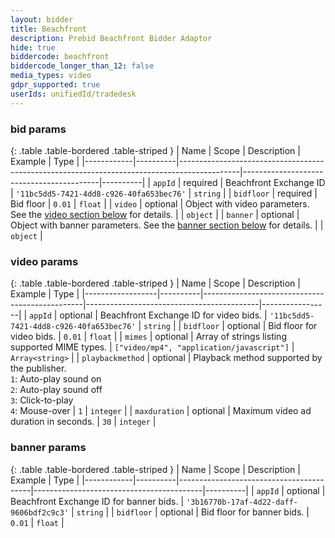 ```yaml
---
layout: bidder
title: Beachfront
description: Prebid Beachfront Bidder Adaptor
hide: true
biddercode: beachfront
biddercode_longer_than_12: false
media_types: video
gdpr_supported: true
userIds: unifiedId/tradedesk
---
```


### bid params

{: .table .table-bordered .table-striped }
| Name       | Scope    | Description                                                                                 | Example                                  | Type     |
|------------|----------|---------------------------------------------------------------------------------------------|------------------------------------------|----------|
| `appId`    | required | Beachfront Exchange ID                                                                      | `'11bc5dd5-7421-4dd8-c926-40fa653bec76'` | `string` |
| `bidfloor` | required | Bid floor                                                                                   | `0.01`                                   | `float`  |
| `video`    | optional | Object with video parameters. See the [video section below](#beachfront-video) for details. |                                          | `object` |
| `banner`   | optional | Object with banner parameters. See the [banner section below](#beachfront-banner) for details. |                                       | `object` |

<a name="beachfront-video"></a>

### video params

{: .table .table-bordered .table-striped }
| Name             | Scope    | Description                                    | Example                                   | Type            |
|------------------|----------|------------------------------------------------|-------------------------------------------|-----------------|
| `appId`          | optional | Beachfront Exchange ID for video bids. | `'11bc5dd5-7421-4dd8-c926-40fa653bec76'` | `string` |
| `bidfloor`       | optional | Bid floor for video bids. | `0.01` | `float` |
| `mimes`          | optional | Array of strings listing supported MIME types. | `["video/mp4", "application/javascript"]` | `Array<string>` |
| `playbackmethod` | optional | Playback method supported by the publisher.<br/>`1`: Auto-play sound on<br/>`2`: Auto-play sound off<br/>`3`: Click-to-play<br/>`4`: Mouse-over | `1` | `integer` |
| `maxduration`    | optional | Maximum video ad duration in seconds. | `30` | `integer` |

<a name="beachfront-banner"></a>

### banner params

{: .table .table-bordered .table-striped }
| Name       | Scope    | Description                             | Example                                  | Type     |
|------------|----------|-----------------------------------------|------------------------------------------|----------|
| `appId`    | optional | Beachfront Exchange ID for banner bids. | `'3b16770b-17af-4d22-daff-9606bdf2c9c3'` | `string` |
| `bidfloor` | optional | Bid floor for banner bids. | `0.01` | `float` |
